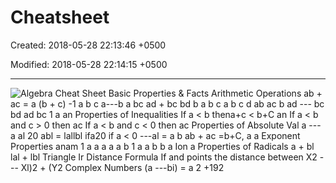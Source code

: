 # Cheatsheet

Created: 2018-05-28 22:13:46 +0500

Modified: 2018-05-28 22:14:15 +0500

---

![Algebra Cheat Sheet Basic Properties & Facts Arithmetic Operations ab + ac = a (b + c) -1 a b c a---b a bc ad + bc bd b a b c a b c d ab ac b ad --- bc bd ad bc 1 a an Properties of Inequalities If a < b thena+c < b+C an If a < b and c > 0 then ac If a < b and c < 0 then ac Properties of Absolute Val a ---a al 20 abl = lallbl ifa20 if a < 0 ---al = a b ab + ac =b+C, a a Exponent Properties anam 1 a a a a a b 1 a a b b a Ion a Properties of Radicals a + bl lal + lbl Triangle Ir Distance Formula If and points the distance between X2 --- Xl)2 + (Y2 Complex Numbers (a ---bi) = a 2 +192 ](media/Cheatsheet-image1.png)

